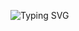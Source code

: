 <!-- GoldenEye-style terminal sequence -->
![Typing SVG](https://readme-typing-svg.demolab.com?size=24&duration=2200&pause=900&color=00FF00&center=true&vCenter=true&repeat=false&width=980&lines=%5BSEVERNAYA+CONTROL%5D;OPERATOR:+NICK+%28CLEARLOTUS%29;PROGRAM:+GOLDENEYE;LOGIN:+NICK;PASSCODE:+********;AUTHORIZING...;ACCESS+GRANTED;CONSOLE:+LEVEL+7+PRIVILEGES+CONFIRMED;ORBITAL+LINK:+PETYA+%E2%80%93+ACQUIRED;SECONDARY+LINK:+MISCHA+%E2%80%93+STANDBY;PERIGEE+WINDOW:+T-04%3A00;ARMING+PROTOCOL:+TWO-KEY+SEQUENCE;KEY+A:+TURNED;KEY+B:+TURNED;ARMING:+CONFIRMED;ANTENNA:+CUBA+DISH+ALIGNMENT;AZIMUTH:+LOCKED;ELEVATION:+LOCKED;UPLINK:+JANUS+%28ENCRYPTED%29+STABLE;PAYLOAD:+EMP+PARAMETERS+READY;TRANSMIT+COMMAND:+QUEUED;STATUS:+STANDING+BY;>>>+AWAITING+FURTHER+COMMANDS)


